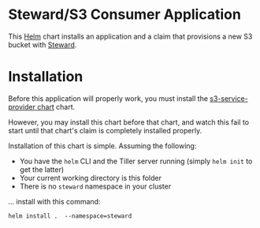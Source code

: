 # Steward/S3 Consumer Application

This [Helm](https://github.com/kubernetes/helm) chart installs an application and a claim that provisions a new S3 bucket with [Steward](https://github.com/deis/steward).

# Installation

Before this application will properly work, you must install the [s3-service-provider chart](https://github.com/deis/steward-demo-s3/tree/master/charts/s3-service-provider) chart.

However, you may install this chart before that chart, and watch this fail to start until that chart's claim is completely installed properly.

Installation of this chart is simple. Assuming the following:

- You have the `helm` CLI and the Tiller server running (simply `helm init` to get the latter)
- Your current working directory is this folder
- There is no `steward` namespace in your cluster

... install with this command:

```console
helm install .  --namespace=steward
```
